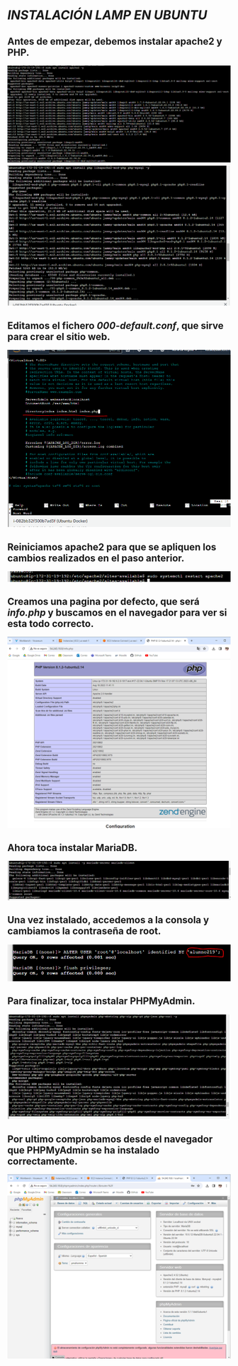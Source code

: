# ***INSTALACIÓN LAMP EN UBUNTU***
## Antes de empezar, debemos instalar **apache2** y **PHP**.
![](IMG/1.PNG)
![](IMG/2.PNG)
## Editamos el fichero *000-default.conf*, que sirve para crear el sitio web.
![](IMG/3.PNG)
## Reiniciamos **apache2** para que se apliquen los cambios realizados en el paso anterior.
![](IMG/4.PNG)
## Creamos una pagina por defecto, que será *info.php* y buscamos en el navegador para ver si esta todo correcto.
![](IMG/5.PNG)
## Ahora toca instalar **MariaDB**.
![](IMG/7.PNG)
## Una vez instalado, accedemos a la consola y cambiamos la contraseña de root.
![](IMG/8.PNG)
## Para finalizar, toca instalar **PHPMyAdmin**.
![](IMG/9.PNG)
## Por ultimo comprobamos desde el navegador que **PHPMyAdmin** se ha instalado correctamente.
![](IMG/10.PNG)
